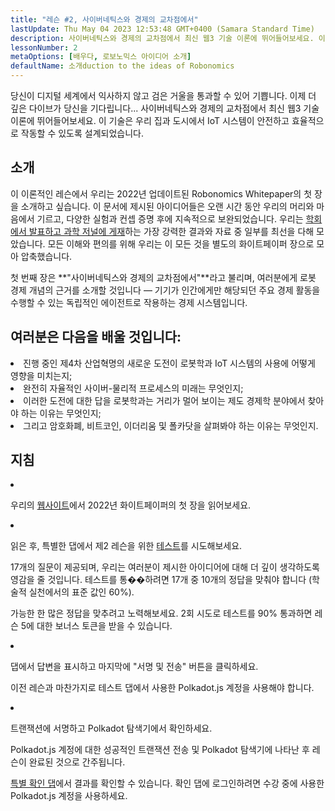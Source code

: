 ```yaml
---
title: "레슨 #2, 사이버네틱스와 경제의 교차점에서"
lastUpdate: Thu May 04 2023 12:53:48 GMT+0400 (Samara Standard Time)
description: 사이버네틱스와 경제의 교차점에서 최신 웹3 기술 이론에 뛰어들어보세요. 이 기술은 우리 집과 도시에서 IoT 시스템이 안전하고 효율적으로 작동할 수 있도록 설계되었습니다.
lessonNumber: 2
metaOptions: [배우다, 로보노믹스 아이디어 소개]
defaultName: 소개duction to the ideas of Robonomics
---
```


당신이 디지털 세계에서 익사하지 않고 검은 거울을 통과할 수 있어 기쁩니다. 이제 더 깊은 다이브가 당신을 기다립니다... 사이버네틱스와 경제의 교차점에서 최신 웹3 기술 이론에 뛰어들어보세요. 이 기술은 우리 집과 도시에서 IoT 시스템이 안전하고 효율적으로 작동할 수 있도록 설계되었습니다.


## 소개

이 이론적인 레슨에서 우리는 2022년 업데이트된 Robonomics Whitepaper의 첫 장을 소개하고 싶습니다. 이 문서에 제시된 아이디어들은 오랜 시간 동안 우리의 머리와 마음에서 기르고, 다양한 실험과 컨셉 증명 후에 지속적으로 보완되었습니다. 우리는 [학회에서 발표하고 과학 저널에 게재](https://robonomics.netw또는k/papers/)하는 가장 강력한 결과와 자료 중 일부를 최선을 다해 모았습니다. 모든 이해와 편의를 위해 우리는 이 모든 것을 별도의 화이트페이퍼 장으로 모아 압축했습니다.

첫 번째 장은 **"사이버네틱스와 경제의 교차점에서"**라고 불리며, 여러분에게 로봇 경제 개념의 근거를 소개할 것입니다 — 기기가 인간에게만 해당되던 주요 경제 활동을 수행할 수 있는 독립적인 에이전트로 작용하는 경제 시스템입니다.

## 여러분은 다음을 배울 것입니다:

<List>

<li>
진행 중인 제4차 산업혁명의 새로운 도전이 로봇학과 IoT 시스템의 사용에 어떻게 영향을 미치는지;
</li>

<li>
완전히 자율적인 사이버-물리적 프로세스의 미래는 무엇인지;
</li>

<li>
이러한 도전에 대한 답을 로봇학과는 거리가 멀어 보이는 제도 경제학 분야에서 찾아야 하는 이유는 무엇인지;
</li>

<li>
그리고 암호화폐, 비트코인, 이더리움 및 폴카닷을 살펴봐야 하는 이유는 무엇인지.
</li>

</List>

## 지침

<List type="numbers">

<li>

우리의 [웹사이트](https://robonomics.netw또는k/vision/)에서 2022년 화이트페이퍼의 첫 장을 읽어보세요.

</li>

<li>

읽은 후, 특별한 댑에서 제2 레슨을 위한 [테스트](https://lesson2.robonomics.academy/#/)를 시도해보세요.

17개의 질문이 제공되며, 우리는 여러분이 제시한 아이디어에 대해 더 깊이 생각하도록 영감을 줄 것입니다. 테스트를 통��하려면 17개 중 10개의 정답을 맞춰야 합니다 (학술적 실천에서의 표준 값인 60%).

가능한 한 많은 정답을 맞추려고 노력해보세요. 2회 시도로 테스트를 90% 통과하면 레슨 5에 대한 보너스 토큰을 받을 수 있습니다.

</li>

<li>

댑에서 답변을 표시하고 마지막에 "서명 및 전송" 버튼을 클릭하세요.

이전 레슨과 마찬가지로 테스트 댑에서 사용한 Polkadot.js 계정을 사용해야 합니다.

</li>

<li>

트랜잭션에 서명하고 Polkadot 탐색기에서 확인하세요.

</li>
</List>

<Result>

Polkadot.js 계정에 대한 성공적인 트랜잭션 전송 및 Polkadot 탐색기에 나타난 후 레슨이 완료된 것으로 간주됩니다.

[특별 확인 댑](https://lk.robonomics.academy/)에서 결과를 확인할 수 있습니다. 확인 댑에 로그인하려면 수강 중에 사용한 Polkadot.js 계정을 사용하세요.

</Result>